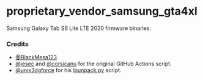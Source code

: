 # proprietary_vendor_samsung_gta4xl
Samsung Galaxy Tab S6 Lite LTE 2020 firmware binaries.

### Credits
- [@BlackMesa123](https://github.com/BlackMesa123)
- [@jesec](https://github.com/jesec) and [@corsicanu](https://github.com/corsicanu) for the original GitHub Actions script.
- [@unix3dgforce](https://github.com/unix3dgforce) for his [lpunpack.py](https://github.com/unix3dgforce/lpunpack) script.

